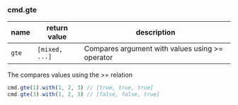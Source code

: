 ### cmd.gte

| name       | return value    | description   |
|------------|-----------------|---------------|
| `gte`      | `[mixed, ...]`  | Compares argument with values using >= operator |

The compares values using the >= relation

```js
cmd.gte(1).with(1, 2, 3) // [true, true, true]
cmd.gte(3).with(1, 2, 3) // [false, false, true]
```
